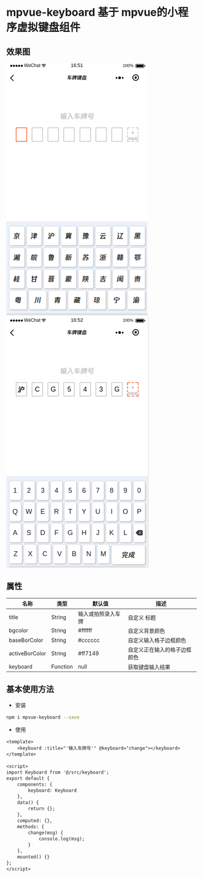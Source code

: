 # mpvue-keyboard 基于 mpvue的小程序虚拟键盘组件

## 效果图
![默认效果1](./static/1.png)
![默认效果2](./static/2.png)

## 属性

| 名称              | 类型           | 默认值        | 描述               |
| -----------------|--------------- | ------------- | ----------------  |
| title        | String         | 输入或拍照录入车牌             | 自定义 标题  |
| bgcolor          | String         | #ffffff             | 自定义背景颜色           |
| baseBorColor           | String         | #cccccc   | 自定义输入格子边框颜色  |
| activeBorColor     | String       | #ff7149          | 自定义正在输入的格子边框颜色 |
| keyboard       | Function       | null          | 获取键盘输入结果 |

## 基本使用方法

* 安装

``` bash
npm i mpvue-keyboard --save
```

* 使用

``` vue
<template>
    <keyboard :title="'输入车牌号'" @keyboard="change"></keyboard>
</template>

<script>
import Keyboard from '@/src/keyboard';
export default {
    components: {
        keyboard: Keyboard
    },
    data() {
        return {};
    },
    computed: {},
    methods: {
        change(msg) {
            console.log(msg);
        }
    },
    mounted() {}
};
</script>

```